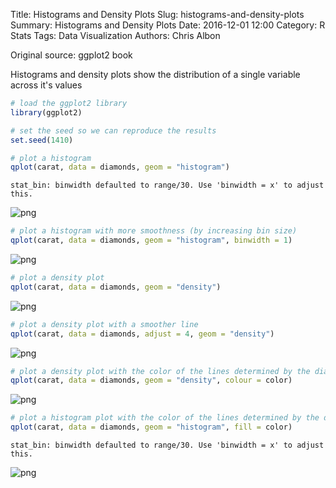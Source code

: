 Title: Histograms and Density Plots
Slug: histograms-and-density-plots
Summary: Histograms and Density Plots
Date: 2016-12-01 12:00
Category: R Stats
Tags: Data Visualization
Authors: Chris Albon


Original source: ggplot2 book

Histograms and density plots show the distribution of a single variable across it's values


```R
# load the ggplot2 library
library(ggplot2)

# set the seed so we can reproduce the results
set.seed(1410)
```


```R
# plot a histogram
qplot(carat, data = diamonds, geom = "histogram")
```

    stat_bin: binwidth defaulted to range/30. Use 'binwidth = x' to adjust this.










![png]({filename}/images/histograms-and-density-plots_files/histograms-and-density-plots_2_2.png)



```R
# plot a histogram with more smoothness (by increasing bin size)
qplot(carat, data = diamonds, geom = "histogram", binwidth = 1)
```









![png]({filename}/images/histograms-and-density-plots_files/histograms-and-density-plots_3_1.png)



```R
# plot a density plot
qplot(carat, data = diamonds, geom = "density")
```









![png]({filename}/images/histograms-and-density-plots_files/histograms-and-density-plots_4_1.png)



```R
# plot a density plot with a smoother line
qplot(carat, data = diamonds, adjust = 4, geom = "density")
```









![png]({filename}/images/histograms-and-density-plots_files/histograms-and-density-plots_5_1.png)



```R
# plot a density plot with the color of the lines determined by the diamond's color (the "color" variable)
qplot(carat, data = diamonds, geom = "density", colour = color)
```









![png]({filename}/images/histograms-and-density-plots_files/histograms-and-density-plots_6_1.png)



```R
# plot a histogram plot with the color of the lines determined by the diamond's color (the "color" variable)
qplot(carat, data = diamonds, geom = "histogram", fill = color)
```

    stat_bin: binwidth defaulted to range/30. Use 'binwidth = x' to adjust this.










![png]({filename}/images/histograms-and-density-plots_files/histograms-and-density-plots_7_2.png)
